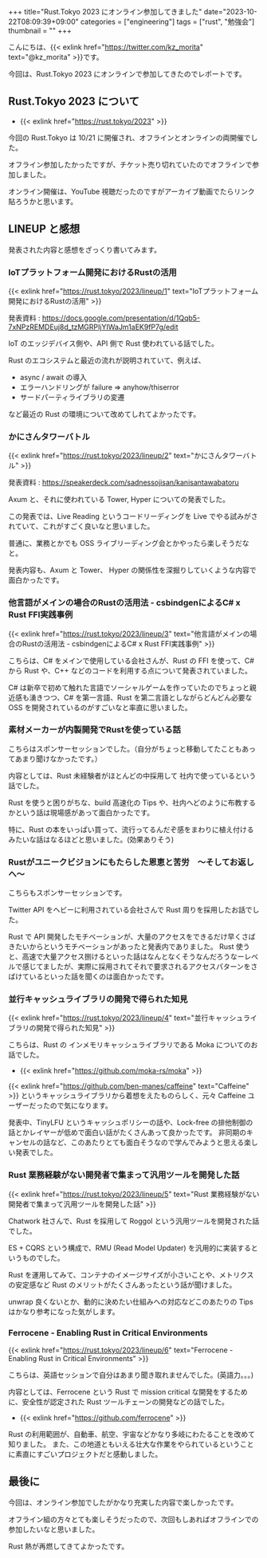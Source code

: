 +++
title="Rust.Tokyo 2023 にオンライン参加してきました"
date="2023-10-22T08:09:39+09:00"
categories = ["engineering"]
tags = ["rust", "勉強会"]
thumbnail = ""
+++

こんにちは、{{< exlink href="https://twitter.com/kz_morita" text="@kz_morita" >}}です。

今回は、Rust.Tokyo 2023 にオンラインで参加してきたのでレポートです。


## Rust.Tokyo 2023 について


- {{< exlink href="https://rust.tokyo/2023" >}}

今回の Rust.Tokyo は 10/21 に開催され、オフラインとオンラインの両開催でした。

オフライン参加したかったですが、チケット売り切れていたのでオフラインで参加しました。

オンライン開催は、YouTube 視聴だったのですがアーカイブ動画でたらリンク貼ろうかと思います。

## LINEUP と感想

発表された内容と感想をざっくり書いてみます。

### IoTプラットフォーム開発におけるRustの活用

{{< exlink href="https://rust.tokyo/2023/lineup/1" text="IoTプラットフォーム開発におけるRustの活用" >}}

発表資料
: https://docs.google.com/presentation/d/1Qqb5-7xNPzREMDEuj8d_tzMGRPIjYIWaJm1aEK9fP7g/edit

IoT のエッジデバイス側や、API 側で Rust 使われている話でした。

Rust のエコシステムと最近の流れが説明されていて、例えば、

- async / await の導入
- エラーハンドリングが failure => anyhow/thiserror
- サードパーティライブラリの変遷

など最近の Rust の環境について改めてしれてよかったです。

### かにさんタワーバトル

{{< exlink href="https://rust.tokyo/2023/lineup/2" text="かにさんタワーバトル" >}}

発表資料
: https://speakerdeck.com/sadnessojisan/kanisantawabatoru

Axum と、それに使われている Tower, Hyper についての発表でした。

この発表では、Live Reading というコードリーディングを Live でやる試みがされていて、これがすごく良いなと思いました。

普通に、業務とかでも OSS ライブリーディング会とかやったら楽しそうだなと。

発表内容も、Axum と Tower、 Hyper の関係性を深掘りしていくような内容で面白かったです。


### 他言語がメインの場合のRustの活用法 - csbindgenによるC# x Rust FFI実践事例

{{< exlink href="https://rust.tokyo/2023/lineup/3" text="他言語がメインの場合のRustの活用法 - csbindgenによるC# x Rust FFI実践事例" >}}

こちらは、C# をメインで使用している会社さんが、Rust の FFI を使って、C# から Rust や、C++ などのコードを利用する点について発表されていました。

C# は新卒で初めて触れた言語でソーシャルゲームを作っていたのでちょっと親近感も湧きつつ、C# を第一言語、Rust を第二言語としながらどんどん必要な OSS を開発されているのがすごいなと率直に思いました。

### 素材メーカーが内製開発でRustを使っている話

こちらはスポンサーセッションでした。（自分がちょっと移動してたこともあってあまり聞けなかったです。）

内容としては、Rust 未経験者がほとんどの中採用して 社内で使っているという話でした。

Rust を使うと困りがちな、build 高速化の Tips や、社内へどのように布教するかという話は現場感があって面白かったです。

特に、Rust の本をいっぱい買って、流行ってるんだぞ感をまわりに植え付けるみたいな話はなるほどと思いました。(効果ありそう)


### Rustがユニークビジョンにもたらした恩恵と苦労　～そしてお返しへ～

こちらもスポンサーセッションです。

Twitter API をヘビーに利用されている会社さんで Rust 周りを採用したお話でした。

Rust で API 開発したモチベーションが、大量のアクセスをできるだけ早くさばきたいからというモチベーションがあったと発表内でありました。
Rust 使うと、高速で大量アクセス捌けるといった話はなんとなくそうなんだろうなーレベルで感じてましたが、実際に採用されてそれで要求されるアクセスパターンをさばけているといった話を聞くのは面白かったです。

### 並行キャッシュライブラリの開発で得られた知見

{{< exlink href="https://rust.tokyo/2023/lineup/4" text="並行キャッシュライブラリの開発で得られた知見" >}}

こちらは、Rust の インメモリキャッシュライブラリである Moka についてのお話でした。

- {{< exlink href="https://github.com/moka-rs/moka" >}}

{{< exlink href="https://github.com/ben-manes/caffeine" text="Caffeine" >}} というキャッシュライブラリから着想をえたものらしく、元々 Caffeine ユーザーだったので気になります。

発表中、TinyLFU というキャッシュポリシーの話や、Lock-free の排他制御の話とかレイヤーが低めで面白い話がたくさんあって良かったです。
非同期のキャンセルの話など、このあたりとても面白そうなので学んでみようと思える楽しい発表でした。

### Rust 業務経験がない開発者で集まって汎用ツールを開発した話

{{< exlink href="https://rust.tokyo/2023/lineup/5" text="Rust 業務経験がない開発者で集まって汎用ツールを開発した話" >}}

Chatwork 社さんで、Rust を採用して Roggol という汎用ツールを開発された話でした。

ES + CQRS という構成で、RMU (Read Model Updater) を汎用的に実装するというものでした。

Rust を運用してみて、コンテナのイメージサイズが小さいことや、メトリクスの安定感など Rust のメリットがたくさんあったという話が聞けました。

unwrap 良くないとか、動的に決めたい仕組みへの対応などこのあたりの Tips はかなり参考になった気がします。


### Ferrocene - Enabling Rust in Critical Environments

{{< exlink href="https://rust.tokyo/2023/lineup/6" text="Ferrocene - Enabling Rust in Critical Environments" >}}

こちらは、英語セッションで自分はあまり聞き取れませんでした。(英語力。。。)


内容としては、Ferrocene という Rust で mission critical な開発をするために、安全性が認定された Rust ツールチェーンの開発などの話でした。

- {{< exlink href="https://github.com/ferrocene" >}}

Rust の利用範囲が、自動車、航空、宇宙などかなり多岐にわたることを改めて知りました。
また、この地道ともいえる壮大な作業をやられているということに素直にすごいプロジェクトだと感動しました。



## 最後に

今回は、オンライン参加でしたがかなり充実した内容で楽しかったです。

オフライン組の方々とても楽しそうだったので、次回もしあればオフラインでの参加したいなと思いました。

Rust 熱が再燃してきてよかったです。
